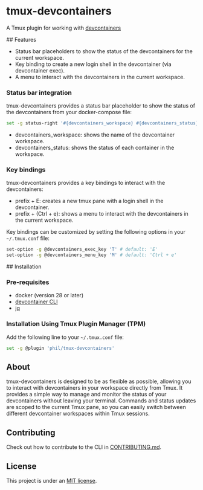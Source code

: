# tmux-devcontainers
A Tmux plugin for working with [devcontainers](https://containers.dev)

## Features

- Status bar placeholders to show the status of the devcontainers for the current workspace.
- Key binding to create a new login shell in the devcontainer (via devcontainer exec).
- A menu to interact with the devcontainers in the current workspace.

### Status bar integration

tmux-devcontainers provides a status bar placeholder to show the status of the devcontainers from your docker-compose file:

```bash
set -g status-right '#{devcontainers_workspace} #{devcontainers_status}'
```

- devcontainers_workspace: shows the name of the devcontainer workspace.
- devcontainers_status: shows the status of each container in the workspace.

### Key bindings

tmux-devcontainers provides a key bindings to interact with the devcontainers:
- prefix + E: creates a new tmux pane with a login shell in the devcontainer.
- prefix + (Ctrl + e): shows a menu to interact with the devcontainers in the current workspace.

Key bindings can be customized by setting the following options in your `~/.tmux.conf` file:

```bash
set-option -g @devcontainers_exec_key 'T' # default: 'E'
set-option -g @devcontainers_menu_key 'M' # default: 'Ctrl + e'
```

## Installation

### Pre-requisites

- docker (version 28 or later)
- [devcontainer CLI](https://github.com/devcontainers/cli)
- [jq](https://jqlang.org)

### Installation Using Tmux Plugin Manager (TPM)

Add the following line to your `~/.tmux.conf` file:

```bash
set -g @plugin 'phil/tmux-devcontainers'
```

## About

tmux-devcontainers is designed to be as flexible as possible, allowing you to interact with devcontainers in your workspace directly from Tmux. It provides a simple way to manage and monitor the status of your devcontainers without leaving your terminal. Commands and status updates are scoped to the current Tmux pane, so you can easily switch between different devcontainer workspaces within Tmux sessions.


## Contributing

Check out how to contribute to the CLI in [CONTRIBUTING.md](CONTRIBUTING.md).

## License

This project is under an [MIT license](LICENSE.txt).
